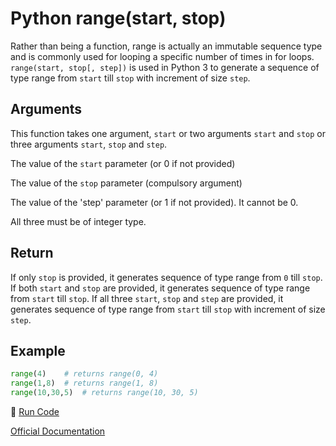 # Python range(start, stop)

Rather than being a function, range is actually an immutable sequence type and is commonly used for looping a specific number of times in for loops.
`range(start, stop[, step])` is used in Python 3 to generate a sequence of type range from `start` till `stop` with increment of size `step`.

## Arguments

This function takes one argument, `start` or two arguments `start` and `stop` or three arguments `start`, `stop` and `step`.


The value of the `start` parameter (or 0 if not provided)

The value of the `stop` parameter (compulsory argument)

The value of the 'step' parameter (or 1 if not provided). It cannot be 0.

All three must be of integer type.


## Return

If only `stop` is provided, it generates sequence of type range from `0` till `stop`.
If both `start` and `stop` are provided, it generates sequence of type range from `start` till `stop`.
If all three `start`, `stop` and `step` are provided, it generates sequence of type range from `start` till `stop` with increment of size `step`.



## Example

```python
range(4)    # returns range(0, 4)
range(1,8)  # returns range(1, 8)
range(10,30,5)  # returns range(10, 30, 5)
```
:rocket: [Run Code](https://repl.it/CTIY/3)

[Official Documentation](https://docs.python.org/3/library/functions.html#func-range)
